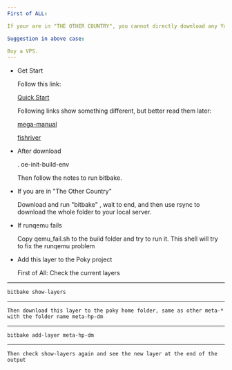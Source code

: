 ```yaml
---
First of ALL: 

If your are in "THE OTHER COUNTRY", you cannot directly download any Yocto Project.

Suggestion in above case: 

Buy a VPS.
---
```

* Get Start

   Follow this link:
   
   [Quick Start](http://www.yoctoproject.org/docs/2.3/yocto-project-qs/yocto-project-qs.html)

   Following links show something different, but better read them later:

   [mega-manual](http://www.yoctoproject.org/docs/2.3/mega-manual/mega-manual.html)
   
   [fishriver](https://wiki.yoctoproject.org/wiki/Transcript:_from_git_checkout_to_meta-intel_BSP)

* After download

   . oe-init-build-env
   
   Then follow the notes to run bitbake.

* If you are in "The Other Country"

	Download and run "bitbake" , wait to end, and then use rsync to download the whole folder to your local server.

* If runqemu fails

	Copy qemu_fail.sh to the build folder and try to run it. This shell will try to fix the runqemu problem

* Add this layer to the Poky project
	
	First of All: Check the current layers
---
	bitbake show-layers
---
	Then download this layer to the poky home folder, same as other meta-* with the folder name meta-hp-dm
---
	bitbake add-layer meta-hp-dm
---
	Then check show-layers again and see the new layer at the end of the output







